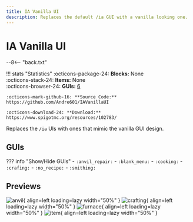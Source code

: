 ```yaml
---
title: IA Vanilla UI
description: Replaces the default /ia GUI with a vanilla looking one.
---
```


# IA Vanilla UI

--8<-- "back.txt"

!!! stats "Statistics"
    :octicons-package-24: **Blocks:** None  
    :octicons-stack-24: **Items:** None  
    :octicons-browser-24: **GUIs:** [6](#guis)
    
    :octicons-mark-github-16: **Source Code:** https://github.com/Andre601/IAVanillaUI
    
    :octicons-download-24: **Download:** https://www.spigotmc.org/resources/102783/

Replaces the `/ia` UIs with ones that mimic the vanilla GUI design.

## GUIs

??? info "Show/Hide GUIs"
    - `:anvil_repair:`
    - `:blank_menu:`
    - `:cooking:`
    - `:crafing:`
    - `:no_recipe:`
    - `:smithing:`

## Previews

![anvil](../assets/images/iavanillaui/anvil.png){ align=left loading=lazy width="50%" }
![crafting](../assets/images/iavanillaui/crafting.png){ align=left loading=lazy width="50%" }
![furnace](../assets/images/iavanillaui/furnace.png){ align=left loading=lazy width="50%" }
![item](../assets/images/iavanillaui/item.png){ align=left loading=lazy width="50%" }
